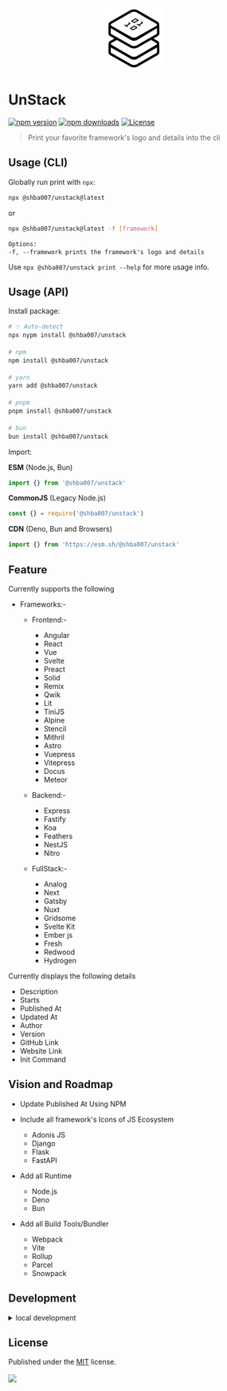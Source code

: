 <p align="center">
  <picture>
    <source srcset="./public/logo-dark.png" media="(prefers-color-scheme: dark)">
    <source srcset="./public/logo-light.png" media="(prefers-color-scheme: light)">
    <img src="./public/logo-light.png" alt="Logo" width="128">
  </picture>
</p>

# UnStack

[![npm version](https://img.shields.io/npm/v/@shba007/unstack?color=blue)](https://npmjs.com/package/@shba007/unstack)
[![npm downloads](https://img.shields.io/npm/dm/@shba007/unstack?color=blue)](https://npmjs.com/package/@shba007/unstack)
[![License](https://img.shields.io/npm/l/@shba007/unstack?color=blue)](https://github.com/shba007/unstack?tab=MIT-1-ov-file)

> Print your favorite framework's logo and details into the cli

## Usage (CLI)

Globally run print with `npx`:

```sh
npx @shba007/unstack@latest
```

or

```sh
npx @shba007/unstack@latest -f [framework]
```

    Options:
    -f, --framework prints the framework's logo and details

Use `npx @shba007/unstack print --help` for more usage info.

## Usage (API)

Install package:

```sh
# ✨ Auto-detect
npx nypm install @shba007/unstack

# npm
npm install @shba007/unstack

# yarn
yarn add @shba007/unstack

# pnpm
pnpm install @shba007/unstack

# bun
bun install @shba007/unstack
```

Import:

**ESM** (Node.js, Bun)

```js
import {} from '@shba007/unstack'
```

**CommonJS** (Legacy Node.js)

```js
const {} = require('@shba007/unstack')
```

**CDN** (Deno, Bun and Browsers)

```js
import {} from 'https://esm.sh/@shba007/unstack'
```

## Feature

Currently supports the following

- Frameworks:-
  - Frontend:-
    - Angular
    - React
    - Vue
    - Svelte
    - Preact
    - Solid
    - Remix
    - Qwik
    - Lit
    - TiniJS
    - Alpine
    - Stencil
    - Mithril
    - Astro
    - Vuepress
    - Vitepress
    - Docus
    - Meteor

  - Backend:-
    - Express
    - Fastify
    - Koa
    - Feathers
    - NestJS
    - Nitro

  - FullStack:-
    - Analog
    - Next
    - Gatsby
    - Nuxt
    - Gridsome
    - Svelte Kit
    - Ember js
    - Fresh
    - Redwood
    - Hydrogen

Currently displays the following details

- Description
- Starts
- Published At
- Updated At
- Author
- Version
- GitHub Link
- Website Link
- Init Command

## Vision and Roadmap

- Update Published At Using NPM
- Include all framework's Icons of JS Ecosystem
  - Adonis JS
  - Django
  - Flask
  - FastAPI

- Add all Runtime
  - Node.js
  - Deno
  - Bun

- Add all Build Tools/Bundler
  - Webpack
  - Vite
  - Rollup
  - Parcel
  - Snowpack

## Development

<details>

<summary>local development</summary>

- Clone this repository
- Install latest LTS version of [Node.js](https://nodejs.org/en/)
- Enable [Corepack](https://github.com/nodejs/corepack) using `corepack enable`
- Install dependencies using `pnpm install`
- Run interactive tests using `pnpm dev`

</details>

## License

Published under the [MIT](https://github.com/shba007/unstack/blob/main/LICENSE) license.
<br><br>
<a href="https://github.com/shba007/unstack/graphs/contributors">
<img src="https://contrib.rocks/image?repo=shba007/unstack" />
</a>
